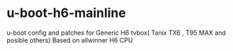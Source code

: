 # u-boot-h6-mainline
u-boot config and patches for Generic H6 tvbox( Tanix TX6 , T95 MAX and posible others) Based on allwinner H6 CPU
